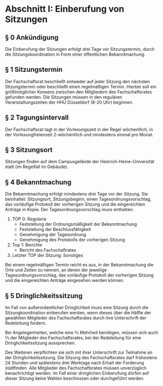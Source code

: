 # Abschnitt I: Einberufung von Sitzungen
## § 0 Ankündigung
Die Einberufung der Sitzungen erfolgt drei Tage vor Sitzungstermin, durch die Sitzungskoordination in Form einer öffentlichen Bekanntmachung.

## § 1 Sitzungstermin
Der Fachschaftsrat beschließt entweder auf jeder Sitzung den nächsten Sitzungstermin oder beschließt einen regelmäßigen Termin. Hierbei soll ein größtmöglicher Konsens zwischen den Mitgliedern des Fachschaftsrates gefunden werden. Die Sitzungen müssen in den regulären Veranstaltungszeiten der HHU Düsseldorf (8-20 Uhr) beginnen.

## § 2 Tagungsintervall
Der Fachschaftsrat tagt in der Vorlesungszeit in der Regel wöchentlich, in der Vorlesungfreienzeit 2-wöchentlich und mindestens einmal pro Monat.

## § 3 Sitzungsort
Sitzungen finden auf dem Campusgelände der Heinrich-Heine-Universität statt (im Regelfall im Gebäude).

## § 4 Bekanntmachung
Die Bekanntmachung erfolgt mindestens drei Tage vor der Sitzung. Sie beinhaltet: Sitzungsort, Sitzungsbeginn, einen Tagesordnungsvorschlag, das vorläufige Protokoll der vorherigen Sitzung und die eingereichten Anträge in Kopie. 
Der Tagesordnungsvorschlag muss enthalten:
1. TOP 0: Regularia
    - Feststellung der Ordnungsmäßigkeit der Bekanntmachung
    - Feststellung der Beschlussfähigkeit
    - Genehmigung der Tagesordnung
    - Genehmigung des Protokolls der vorherigen Sitzung
2. Top 1: Berichte
    - Bericht des Fachschaftrates
3. Letzter TOP der Sitzung: Sonstiges

Bei einem regelmäßigen Termin reicht es aus, in der Bekanntmachung die Orte und Zeiten zu nennen, an denen der jeweilige Tagesordnungsvorschlag, das vorläufige Protokoll der vorherigen Sitzung und die eingereichten Anträge eingesehen werden können.

## § 5 Dringlichkeitssitzung
Im Fall von außerordentlicher Dringlichkeit muss eine Sitzung durch die Sitzungkoordination einberufen werden, wenn dieses über die Hälfte der gewählten Mitglieder des Fachschaftsrates durch ihre Unterschrift der Redeleitung fordern. 

Bei Angelegenheiten, welche eine ⅔ Mehrheit benötigen, müssen sich auch ⅔ der Mitglieder des Fachschaftsrates, bei der Redeleitung für eine Dringlichkeitssitzung aussprechen.

Des Weiteren verpflichten sie sich mit ihrer Unterschrift zur Teilnahme an der Dringlichkeitssitzung. Die Sitzung des Fachschaftsrates darf frühestens 24 Stunden und spätestens drei Werktage nach Erhalt der Forderung stattfinden. Alle Mitglieder des Fachschaftsrates müssen unverzüglich benachrichtigt werden. Im Fall einer dringlichen Einberufung dürfen auf dieser Sitzung keine Wahlen beschlossen oder durchgeführt werden.